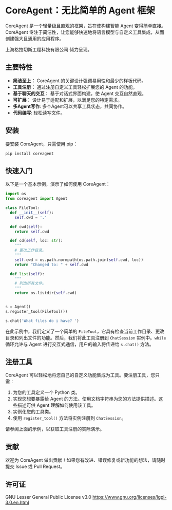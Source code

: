 # CoreAgent：无比简单的 Agent 框架

CoreAgent 是一个轻量级且直观的框架，旨在使构建智能 Agent 变得简单直接。CoreAgent 专注于简洁性，让您能够快速地将语言模型与自定义工具集成，从而创建强大且通用的应用程序。

上海格拉切斯工程科技有限公司 倾力呈现。

## 主要特性

* **简洁至上：** CoreAgent 的关键设计强调易用性和最少的样板代码。
* **工具注册：** 通过注册自定义工具轻松扩展您的 Agent 的功能。
* **基于聊天的交互：** 基于对话式界面构建，使 Agent 交互自然直观。
* **可扩展：** 设计易于适配和扩展，以满足您的特定需求。
* **多Agent写作**: 多个Agent可以共享工具状态，共同协作。 
* **代码编写**: 轻松读写文件。 

## 安装

要安装 CoreAgent，只需使用 pip：

```bash
pip install coreagent
```

## 快速入门

以下是一个基本示例，演示了如何使用 CoreAgent：

```python
import os
from coreagent import Agent

class FileTool:
  def __init__(self):
    self.cwd = '.'

  def cwd(self):
    return self.cwd

  def cd(self, loc: str):
    """
    # 更改工作目录。
    """
    self.cwd = os.path.normpath(os.path.join(self.cwd, loc))
    return "Changed to: " + self.cwd

  def list(self):
    """
    # 列出所有文件。
    """
    return os.listdir(self.cwd)


s = Agent()
s.register_tool(FileTool())

s.chat('What files do i have? ')
```

在此示例中，我们定义了一个简单的 `FileTool`，它具有检查当前工作目录、更改目录和列出文件的功能。然后，我们将此工具注册到 `ChatSession` 实例中。`while` 循环允许与 Agent 进行交互式通信，用户的输入将传递给 `s.chat()` 方法。

## 注册工具

CoreAgent 可以轻松地将您自己的自定义功能集成为工具。要注册工具，您只需：

1.  为您的工具定义一个 Python 类。
2.  实现您想要暴露给 Agent 的方法。使用文档字符串为您的方法提供描述。这些描述可供 Agent 理解如何使用该工具。
3.  实例化您的工具类。
4.  使用 `register_tool()` 方法将实例注册到 `ChatSession`。

请参阅上面的示例，以获取工具注册的实际演示。

## 贡献

欢迎为 CoreAgent 做出贡献！如果您有改进、错误修复或新功能的想法，请随时提交 Issue 或 Pull Request。

## 许可证
GNU Lesser General Public License v3.0
https://www.gnu.org/licenses/lgpl-3.0.en.html
